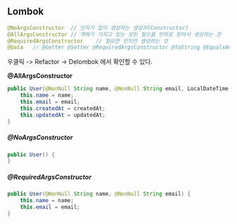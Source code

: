## Lombok



```java
@NoArgsConstructor  // 인자가 없이 생성하는 생성자(Constructor)
@AllArgsConstructor // 객체가 가지고 있는 모든 필드를 인자로 받아서 생성하는 것
@RequiredArgsConstructor    // 필요한 인자만 생성하는 것
@Data   // @Getter @Setter @RequiredArgsConstructor @ToString @EqualsAndHashCode 를 모두 포함한다.,  ctrl + 클릭하면 알 수 있다.
```



우클릭 -> Refactor -> Delombok 에서 확인할 수 있다.

**@AllArgsConstructor**

```java
public User(@NonNull String name, @NonNull String email, LocalDateTime createdAt, LocalDateTime updatedAt) {
    this.name = name;
    this.email = email;
    this.createdAt = createdAt;
    this.updatedAt = updatedAt;
}
```

##### @NoArgsConstructor

```java
public User() {
}
```

##### @RequiredArgsConstructor

```java
public User(@NonNull String name, @NonNull String email) {
    this.name = name;
    this.email = email;
}
```

